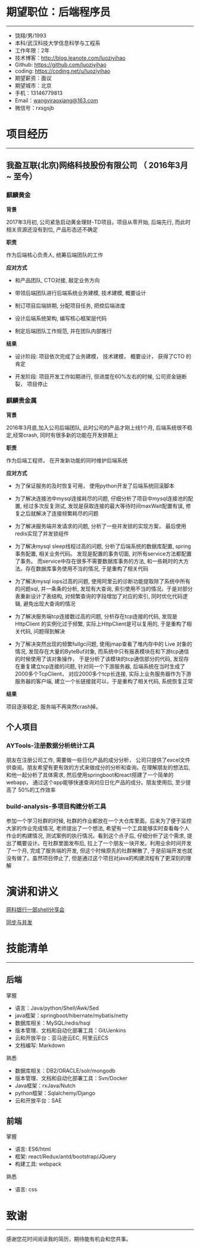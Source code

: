 # 期望职位：后端程序员
---

- 饶翔/男/1993 
- 本科/武汉科技大学信息科学与工程系 
- 工作年限：2年
- 技术博客：http://blog.leanote.com/luoziyihao
- Github: https://github.com/luoziyihao
- coding: https://coding.net/u/luoziyihao
- 期望薪资：面议
- 期望城市：北京
- 手机：13146779813
- Email：wangyiraoxiang@163.com
- 微信号：rxsgsjb

# 项目经历
---

## 我盈互联(北京)网络科技股份有限公司 （ 2016年3月 ~ 至今）

### 麒麟黄金

**背景**

2017年3月初, 公司紧急启动黄金理财-TD项目。项目从零开始, 后端先行, 而此时相关资源还没有到位, 产品形态还不确定 

**职责**

作为后端核心负责人, 统筹后端团队的工作

**应对方式**

- 和产品团队, CTO对接, 敲定业务方向

- 带领后端团队进行后端系统业务建模, 技术建模, 概要设计

- 制订项目后端排期, 分配项目任务, 把控后端进度

- 设计后端系统架构, 编写核心框架层代码

- 制定后端团队工作规范, 并在团队内部推行

**结果**

- 设计阶段: 项目依次完成了业务建模， 技术建模， 概要设计， 获得了CTO 的肯定

- 开发阶段: 项目开发工作如期进行, 但进度在60%左右的时候, 公司资金链断裂， 项目停止


### 麒麟贵金属

**背景**

2016年3月底,加入公司后端团队, 此时公司的产品才刚上线1个月, 后端系统很不稳定,经常crash,  同时有很多新的功能在开发排期上

**职责** 

作为后端工程师， 在开发新功能的同时维护后端系统

**应对方式**

- 为了保证服务的及时恢复可用， 使用python开发了后端系统回滚脚本

- 为了解决连接池中mysql连接耗尽的问题, 仔细分析了项目中mysql连接池的配置, 经过多次反复测试, 发现是获取连接的最大等待时间maxWait配置有误, 修复之后就解决了连接频繁耗尽的问题

- 为了解决服务端并发请求的问题, 分析了一些并发锁的实现方案， 最后使用redis实现了并发锁组件

- 为了解决mysql sleep线程过高的问题, 分析了后端系统的数据库配置, spring事务配置, 相关业务代码。 发现是配置的事务切面, 对所有service方法都配置了事务。 而service中存在很多不需要数据库事务的方法, 和一些耗时的大方法。存在数据库事务使用不当的情况, 于是重构了相关代码

- 为了解决mysql iops过高的问题, 使用阿里云的诊断功能提取除了系统中所有的问题sql, 并一条条的分析, 发现有大查询, 索引使用不当的情况。于是对部分表重新设计了表结构, 对频繁查询的字段增加了对应的索引, 同时优化代码逻辑, 避免出现大查询的情况

- 为了解决服务端tcp连接数过高的问题, 分析存在tcp连接的代码, 发现是HttpClient 的实例化过于频繁, 实际上HttpClient是可以复用的, 于是重构了相关代码, 问题得到解决

- 为了解决突然出现的频繁fullgc问题, 使用jmap查看了堆内存中的 Live 对象的情况, 发现存在大量的ByteBuf对象, 而系统中只有报表模块在和下游tcp通信的时候使用了该对象操作， 于是分析了该模块的tcp通信部分的代码, 发现存在重复建立tcp连接的问题, 针对同一个下游服务器, 后端系统在当时生成了2000多个TcpClient， 对应2000多个tcp长连接, 实际上业务服务器作为下游服务器的客户端, 建立一个长链接就可以，于是重构了相关代码, 系统恢复正常

**结果**

项目逐渐稳定, 服务端不再突然crash掉。

## 个人项目

### AYTools-注册数据分析统计工具

朋友在注册公司工作, 需要做一些日化产品的成分分析， 公司只提供了excel文件供查阅。朋友希望有更有效的方式来做成分的分析和查询。在理解朋友的想法后, 和他一起分析了具体需求, 然后使用springboot和react搭建了一个简单的webapp， 通过这个app能够快速查询对应日化产品的成分。朋友使用后, 至少提高了 50%的工作效率

### build-analysis-多项目构建分析工具

参加一个学习社群的时候, 社群的作业都放在一个大仓库里面。后来为了便于监控大家的作业完成情况, 老师提出了一个想法, 希望有一个工具能够实时查看每个人作业的构建情况, 测试案例的执行情况。看到这个点子后, 仔细分析了这个需求, 提出了概要设计。在社群里面发布后, 拉上了一个朋友一块开发。利用业余时间开发了一个月, 完成了服务端的开发, 但这个时候原先的社群解散了, 于是前端开发也就没有做了。虽然项目停止了, 但是通过这个项目对java的构建流程有了更深刻的理解

# 演讲和讲义

[网科银行一部shell分享会](https://github.com/luoziyihao/share/tree/master/shell_share)

[同步与并发](https://github.com/luoziyihao/share/tree/master/synchronizationAndConcurrency/base)

# 技能清单
---

## 后端

掌握

- 语言：Java/python/Shell/Awk/Sed
- java框架：springboot/hibernate/mybatis/netty
- 数据库相关：MySQL/redis/hsql
- 版本管理、文档和自动化部署工具：Git/Jenkins
- 云和开放平台：亚马逊云EC, 阿里云ECS
- 文档编写: Markdown

熟悉

- 数据库相关：DB2/ORACLE/solr/mongodb
- 版本管理、文档和自动化部署工具：Svn/Docker
- Java框架：rxJava/Nutch
- python框架：Sqlalchemy/Django
- 云和开放平台：SAE

## 前端

掌握

- 语言: ES6/html
- 框架: react/Redux/antd/bootstrap/JQuery
- 构建工具: webpack

熟悉

- 语言: css

# 致谢
---

感谢您花时间阅读我的简历，期待能有机会和您共事。
